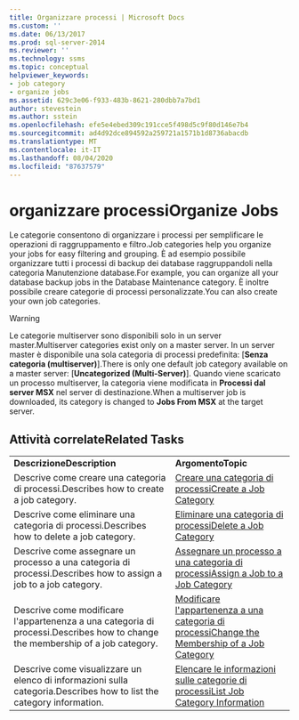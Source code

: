 ```yaml
---
title: Organizzare processi | Microsoft Docs
ms.custom: ''
ms.date: 06/13/2017
ms.prod: sql-server-2014
ms.reviewer: ''
ms.technology: ssms
ms.topic: conceptual
helpviewer_keywords:
- job category
- organize jobs
ms.assetid: 629c3e06-f933-483b-8621-280dbb7a7bd1
author: stevestein
ms.author: sstein
ms.openlocfilehash: efe5e4ebed309c191cce5f498d5c9f80d146e7b4
ms.sourcegitcommit: ad4d92dce894592a259721a1571b1d8736abacdb
ms.translationtype: MT
ms.contentlocale: it-IT
ms.lasthandoff: 08/04/2020
ms.locfileid: "87637579"
---
```

# <a name="organize-jobs"></a><span data-ttu-id="87783-102">organizzare processi</span><span class="sxs-lookup"><span data-stu-id="87783-102">Organize Jobs</span></span>
  <span data-ttu-id="87783-103">Le categorie consentono di organizzare i processi per semplificare le operazioni di raggruppamento e filtro.</span><span class="sxs-lookup"><span data-stu-id="87783-103">Job categories help you organize your jobs for easy filtering and grouping.</span></span> <span data-ttu-id="87783-104">È ad esempio possibile organizzare tutti i processi di backup dei database raggruppandoli nella categoria Manutenzione database.</span><span class="sxs-lookup"><span data-stu-id="87783-104">For example, you can organize all your database backup jobs in the Database Maintenance category.</span></span> <span data-ttu-id="87783-105">È inoltre possibile creare categorie di processi personalizzate.</span><span class="sxs-lookup"><span data-stu-id="87783-105">You can also create your own job categories.</span></span>  
  
> [!WARNING]  
>  <span data-ttu-id="87783-106">Le categorie multiserver sono disponibili solo in un server master.</span><span class="sxs-lookup"><span data-stu-id="87783-106">Multiserver categories exist only on a master server.</span></span> <span data-ttu-id="87783-107">In un server master è disponibile una sola categoria di processi predefinita: [**Senza categoria (multiserver)**].</span><span class="sxs-lookup"><span data-stu-id="87783-107">There is only one default job category available on a master server: [**Uncategorized (Multi-Server)**].</span></span> <span data-ttu-id="87783-108">Quando viene scaricato un processo multiserver, la categoria viene modificata in **Processi dal server MSX** nel server di destinazione.</span><span class="sxs-lookup"><span data-stu-id="87783-108">When a multiserver job is downloaded, its category is changed to **Jobs From MSX** at the target server.</span></span>  
  
## <a name="related-tasks"></a><span data-ttu-id="87783-109">Attività correlate</span><span class="sxs-lookup"><span data-stu-id="87783-109">Related Tasks</span></span>  
  
|||  
|-|-|  
|<span data-ttu-id="87783-110">**Descrizione**</span><span class="sxs-lookup"><span data-stu-id="87783-110">**Description**</span></span>|<span data-ttu-id="87783-111">**Argomento**</span><span class="sxs-lookup"><span data-stu-id="87783-111">**Topic**</span></span>|  
|<span data-ttu-id="87783-112">Descrive come creare una categoria di processi.</span><span class="sxs-lookup"><span data-stu-id="87783-112">Describes how to create a job category.</span></span>|[<span data-ttu-id="87783-113">Creare una categoria di processi</span><span class="sxs-lookup"><span data-stu-id="87783-113">Create a Job Category</span></span>](create-a-job-category.md)|  
|<span data-ttu-id="87783-114">Descrive come eliminare una categoria di processi.</span><span class="sxs-lookup"><span data-stu-id="87783-114">Describes how to delete a job category.</span></span>|[<span data-ttu-id="87783-115">Eliminare una categoria di processi</span><span class="sxs-lookup"><span data-stu-id="87783-115">Delete a Job Category</span></span>](delete-a-job-category.md)|  
|<span data-ttu-id="87783-116">Descrive come assegnare un processo a una categoria di processi.</span><span class="sxs-lookup"><span data-stu-id="87783-116">Describes how to assign a job to a job category.</span></span>|[<span data-ttu-id="87783-117">Assegnare un processo a una categoria di processi</span><span class="sxs-lookup"><span data-stu-id="87783-117">Assign a Job to a Job Category</span></span>](assign-a-job-to-a-job-category.md)|  
|<span data-ttu-id="87783-118">Descrive come modificare l'appartenenza a una categoria di processi.</span><span class="sxs-lookup"><span data-stu-id="87783-118">Describes how to change the membership of a job category.</span></span>|[<span data-ttu-id="87783-119">Modificare l'appartenenza a una categoria di processi</span><span class="sxs-lookup"><span data-stu-id="87783-119">Change the Membership of a Job Category</span></span>](change-the-membership-of-a-job-category.md)|  
|<span data-ttu-id="87783-120">Descrive come visualizzare un elenco di informazioni sulla categoria.</span><span class="sxs-lookup"><span data-stu-id="87783-120">Describes how to list the category information.</span></span>|[<span data-ttu-id="87783-121">Elencare le informazioni sulle categorie di processi</span><span class="sxs-lookup"><span data-stu-id="87783-121">List Job Category Information</span></span>](list-job-category-information.md)|  
  
  

